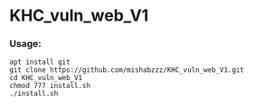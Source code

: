 # KHC_vuln_web_V1


### Usage:
```
apt install git
git clone https://github.com/mishabzzz/KHC_vuln_web_V1.git
cd KHC_vuln_web_V1
chmod 777 install.sh
./install.sh
```

